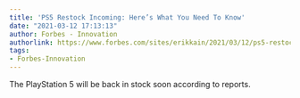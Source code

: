 ```yaml
---
title: 'PS5 Restock Incoming: Here’s What You Need To Know'
date: "2021-03-12 17:13:13"
author: Forbes - Innovation
authorlink: https://www.forbes.com/sites/erikkain/2021/03/12/ps5-restock-incoming-heres-what-you-need-to-know/
tags:
- Forbes-Innovation
---
```

The PlayStation 5 will be back in stock soon according to reports.